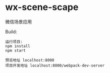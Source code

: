 # wx-scene-scape
微信场景应用

Build:

```
运行项目:
npm install
npm start

预览地址 localhost:8000
项目开发地址 localhost:8000/webpack-dev-server
```